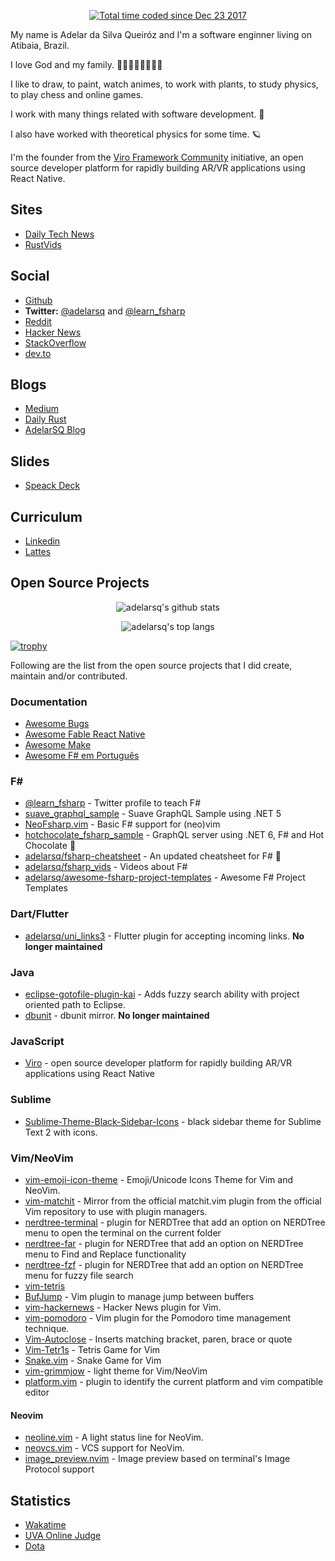<p align="center">
    <a href="https://wakatime.com/@f246bf72-3e4d-408c-a080-de85212a5158"><img src="https://wakatime.com/badge/user/f246bf72-3e4d-408c-a080-de85212a5158.svg" alt="Total time coded since Dec 23 2017" /></a>
</p>

My name is Adelar da Silva Queiróz and I'm a software enginner living on Atibaia, Brazil. 

I love God and my family. 👶🏻👨🏻👩🏻👦🏻

I like to draw, to paint, watch animes, to work with plants, to study physics, to play chess and online games.

I work with many things related with software development. 🧩

I also have worked with theoretical physics for some time. 🪐

I'm the founder from the [Viro Framework Community](https://github.com/ViroCommunity) initiative, an open source developer platform for rapidly building AR/VR applications using React Native.

## Sites

- [Daily Tech News](https://daily-tech-news.github.io)
- [RustVids](https://rustvids.github.io)

## Social

- [Github](https://github.com/adelarsq)
- **Twitter:** [@adelarsq](https://twitter.com/adelarsq) and [@learn_fsharp](https://twitter.com/learn_fsharp)
- [Reddit](https://www.reddit.com/user/adelarsq)
- [Hacker News](https://news.ycombinator.com/user?id=adelarsq)
- [StackOverflow](https://stackoverflow.com/users/442923/adelarsq)
- [dev.to](https://dev.to/adelarsq)

<!-- ## YouTube -->

<!-- - [Dois Minutos Tech](https://www.youtube.com/channel/UCbBWMfw-xk0rbm6_ibsNPjQ) -->

## Blogs

- [Medium](https://adelarsq.medium.com/)
- [Daily Rust](http://daily-rust.github.io)
- [AdelarSQ Blog](https://adelarsq.blogspot.com)

## Slides

- [Speack Deck](https://speakerdeck.com/adelarsq)

## Curriculum

- [Linkedin](https://www.linkedin.com/in/adelar-da-silva-queir%C3%B3z-158a9125)
- [Lattes](http://lattes.cnpq.br/3585801413183697)

## Open Source Projects

<p align="center">
    <img alt="adelarsq's github stats" src="https://github-readme-stats.vercel.app/api?username=adelarsq&theme=vue&show_icons=true"/>
</p>

<p align="center">
    <img alt="adelarsq's top langs" src="https://github-readme-stats.vercel.app/api/top-langs/?username=adelarsq&layout=compact&theme=vue"/>
</p>

[![trophy](https://github-profile-trophy.vercel.app/?username=adelarsq)](https://github.com/ryo-ma/github-profile-trophy)

Following are the list from the open source projects that I did create, maintain and/or contributed.

### Documentation

- [Awesome Bugs](https://github.com/adelarsq/awesome-bugs)
- [Awesome Fable React Native](https://github.com/adelarsq/awesome-fable-react-native)
- [Awesome Make](https://github.com/adelarsq/awesome-make)
- [Awesome F# em Português](https://github.com/adelarsq/awesome-fsharp-pt)

### F#

- [@learn_fsharp](https://twitter.com/learn_fsharp) - Twitter profile to teach F#
- [suave_graphql_sample](https://github.com/adelarsq/suave_graphql_sample) - Suave GraphQL Sample using .NET 5
- [NeoFsharp.vim](https://github.com/adelarsq/neofsharp.vim) - Basic F# support for (neo)vim
- [hotchocolate_fsharp_sample](https://github.com/adelarsq/hotchocolate_fsharp_sample) - GraphQL server using .NET 6, F# and Hot Chocolate 🍫
- [adelarsq/fsharp-cheatsheet](https://github.com/adelarsq/fsharp-cheatsheet) - An updated cheatsheet for F# 🔷
- [adelarsq/fsharp_vids](https://github.com/adelarsq/fsharp_vids) - Videos about F#
- [adelarsq/awesome-fsharp-project-templates](https://github.com/adelarsq/awesome-fsharp-project-templates) - Awesome F# Project Templates

### Dart/Flutter

- [adelarsq/uni_links3](https://github.com/adelarsq/uni_links3) - Flutter plugin for accepting incoming links. **No longer maintained**

### Java

- [eclipse-gotofile-plugin-kai](https://github.com/adelarsq/eclipse-gotofile-plugin-kai) - Adds fuzzy search ability with project oriented path to Eclipse.
- [dbunit](https://github.com/adelarsq/dbunit) - dbunit mirror. **No longer maintained**

### JavaScript

- [Viro](https://github.com/ViroCommunity) - open source developer platform for rapidly building AR/VR applications using React Native

### Sublime

- [Sublime-Theme-Black-Sidebar-Icons](https://github.com/adelarsq/Sublime-Theme-Black-Sidebar-Icons) - black sidebar theme for Sublime Text 2 with icons.

### Vim/NeoVim

- [vim-emoji-icon-theme](https://github.com/adelarsq/vim-emoji-icon-theme) - Emoji/Unicode Icons Theme for Vim and NeoVim.
- [vim-matchit](https://github.com/adelarsq/vim-matchit) - Mirror from the official matchit.vim plugin from the official Vim repository to use with plugin managers.
- [nerdtree-terminal](https://github.com/adelarsq/nerdtree-terminal) - plugin for NERDTree that add an option on NERDTree menu to open the terminal on the
    current folder
- [nerdtree-far](https://github.com/adelarsq/nerdtree-far) - plugin for NERDTree that add an option on NERDTree menu to Find and Replace functionality
- [nerdtree-fzf](https://github.com/adelarsq/nerdtree-fzf) - plugin for NERDTree that add an option on NERDTree menu for fuzzy file search
- [vim-tetris](https://github.com/adelarsq/vim-tetris)
- [BufJump](https://github.com/adelarsq/BufJump) - Vim plugin to manage jump between buffers
- [vim-hackernews](https://github.com/adelarsq/vim-hackernews) - Hacker News plugin for Vim.
- [vim-pomodoro](https://github.com/adelarsq/vim-pomodoro) - Vim plugin for the Pomodoro time management technique.
- [Vim-Autoclose](https://github.com/adelarsq/Vim-Autoclose) - Inserts matching bracket, paren, brace or quote 
- [Vim-Tetr1s](https://github.com/adelarsq/Vim-Tetr1s) - Tetris Game for Vim
- [Snake.vim](https://github.com/adelarsq/Snake.vim) - Snake Game for Vim
- [vim-grimmjow](https://github.com/adelarsq/vim-grimmjow) - light theme for Vim/NeoVim
- [platform.vim](https://github.com/adelarsq/platform.vim) - plugin to identify the current platform and vim compatible editor

#### Neovim

- [neoline.vim](https://github.com/adelarsq/neoline.vim) - A light status line for NeoVim.
- [neovcs.vim](https://github.com/adelarsq/neovcs.vim) - VCS support for NeoVim.
- [image_preview.nvim](https://github.com/adelarsq/image_preview.nvim) - Image preview based on terminal's Image Protocol support

## Statistics

- [Wakatime](https://wakatime.com/@f246bf72-3e4d-408c-a080-de85212a5158)
- [UVA Online Judge](https://onlinejudge.org/index.php?option=com_onlinejudge&Itemid=20&page=show_authorstats&userid=2235)
- [Dota](https://www.dotabuff.com/players/140814703)

